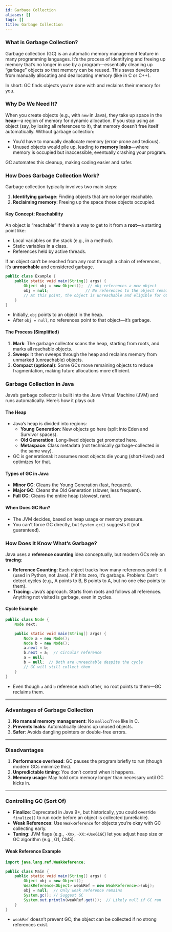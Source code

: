 ```yaml
---
id: Garbage Collection
aliases: []
tags: []
title: Garbage Collection
---
```


### What is Garbage Collection?
Garbage collection (GC) is an automatic memory management feature in many programming languages. It’s the process of identifying and freeing up memory that’s no longer in use by a program—essentially cleaning up “garbage” objects so that memory can be reused. This saves developers from manually allocating and deallocating memory (like in C or C++).

In short: GC finds objects you’re done with and reclaims their memory for you.

### Why Do We Need It?
When you create objects (e.g., with `new` in Java), they take up space in the **heap**—a region of memory for dynamic allocation. If you stop using an object (say, by losing all references to it), that memory doesn’t free itself automatically. Without garbage collection:
- You’d have to manually deallocate memory (error-prone and tedious).
- Unused objects would pile up, leading to **memory leaks**—where memory is occupied but inaccessible, eventually crashing your program.

GC automates this cleanup, making coding easier and safer.

### How Does Garbage Collection Work?
Garbage collection typically involves two main steps:
1. **Identifying garbage**: Finding objects that are no longer reachable.
2. **Reclaiming memory**: Freeing up the space those objects occupied.

#### Key Concept: Reachability
An object is “reachable” if there’s a way to get to it from a **root**—a starting point like:
- Local variables on the stack (e.g., in a method).
- Static variables in a class.
- References held by active threads.

If an object can’t be reached from any root through a chain of references, it’s **unreachable** and considered garbage.

```java
public class Example {
    public static void main(String[] args) {
        Object obj = new Object();  // obj references a new object
        obj = null;                // No references to the object remain
        // At this point, the object is unreachable and eligible for GC
    }
}
```
- Initially, `obj` points to an object in the heap.
- After `obj = null`, no references point to that object—it’s garbage.

#### The Process (Simplified)
1. **Mark**: The garbage collector scans the heap, starting from roots, and marks all reachable objects.
2. **Sweep**: It then sweeps through the heap and reclaims memory from unmarked (unreachable) objects.
3. **Compact (optional)**: Some GCs move remaining objects to reduce fragmentation, making future allocations more efficient.


### Garbage Collection in Java
Java’s garbage collector is built into the Java Virtual Machine (JVM) and runs automatically. Here’s how it plays out:

#### The Heap
- Java’s heap is divided into regions:
  - **Young Generation**: New objects go here (split into Eden and Survivor spaces).
  - **Old Generation**: Long-lived objects get promoted here.
  - **Metaspace**: Class metadata (not technically garbage-collected in the same way).
- GC is generational: it assumes most objects die young (short-lived) and optimizes for that.

#### Types of GC in Java
- **Minor GC**: Cleans the Young Generation (fast, frequent).
- **Major GC**: Cleans the Old Generation (slower, less frequent).
- **Full GC**: Cleans the entire heap (slowest, rare).

#### When Does GC Run?
- The JVM decides, based on heap usage or memory pressure.
- You can’t force GC directly, but `System.gc()` suggests it (not guaranteed).

### How Does It Know What’s Garbage?
Java uses a **reference counting** idea conceptually, but modern GCs rely on **tracing**:
- **Reference Counting**: Each object tracks how many references point to it (used in Python, not Java). If it hits zero, it’s garbage. Problem: Can’t detect cycles (e.g., A points to B, B points to A, but no one else points to them).
- **Tracing**: Java’s approach. Starts from roots and follows all references. Anything not visited is garbage, even in cycles.

#### Cycle Example
```java
public class Node {
    Node next;

    public static void main(String[] args) {
        Node a = new Node();
        Node b = new Node();
        a.next = b;
        b.next = a;  // Circular reference
        a = null;
        b = null;  // Both are unreachable despite the cycle
        // GC will still collect them
    }
}
```
- Even though `a` and `b` reference each other, no root points to them—GC reclaims them.

---

### Advantages of Garbage Collection
1. **No manual memory management**: No `malloc`/`free` like in C.
2. **Prevents leaks**: Automatically cleans up unused objects.
3. **Safer**: Avoids dangling pointers or double-free errors.

---

### Disadvantages
1. **Performance overhead**: GC pauses the program briefly to run (though modern GCs minimize this).
2. **Unpredictable timing**: You don’t control when it happens.
3. **Memory usage**: May hold onto memory longer than necessary until GC kicks in.

---

### Controlling GC (Sort Of)
- **Finalize**: Deprecated in Java 9+, but historically, you could override `finalize()` to run code before an object is collected (unreliable).
- **Weak References**: Use `WeakReference` for objects you’re okay with GC collecting early.
- **Tuning**: JVM flags (e.g., `-Xmx`, `-XX:+UseG1GC`) let you adjust heap size or GC algorithm (e.g., G1, CMS).

#### Weak Reference Example
```java
import java.lang.ref.WeakReference;

public class Main {
    public static void main(String[] args) {
        Object obj = new Object();
        WeakReference<Object> weakRef = new WeakReference<>(obj);
        obj = null;  // Only weak reference remains
        System.gc(); // Suggest GC
        System.out.println(weakRef.get());  // Likely null if GC ran
    }
}
```
- `weakRef` doesn’t prevent GC; the object can be collected if no strong references exist.

